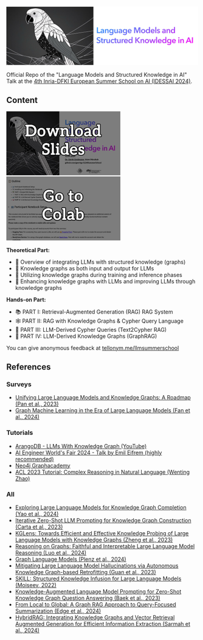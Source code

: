 ![Header Image](header.jpg) 


Official Repo of the "Language Models and Structured Knowledge in AI" Talk at the [4th Inria-DFKI European Summer School on AI (IDESSAI 2024)](https://idessai.eu/tracka-largeaimodels/).

## Content

[<img src="download_slides.jpg" width="300"/>](Talk.pdf) &nbsp; [<img src="gotocolab.jpg" width="300"/>](https://colab.research.google.com/drive/1BVqziqvtqJo2kAq4zYE5mmUgPJim8tuS?usp=sharing#scrollTo=NyXaI0w3lnse)

**Theoretical Part:**
- 🦜 Overview of integrating LLMs with structured knowledge (graphs)
- 🧩 Knowledge graphs as both input and output for LLMs
- 🚀 Utilizing knowledge graphs during training and inference phases
- 🏅 Enhancing knowledge graphs with LLMs and improving LLMs through knowledge graphs

**Hands-on Part:**
- 📚 PART I: Retrieval-Augmented Generation (RAG) RAG System
- 🕸️ PART II: RAG with Knowledge Graphs & Cypher Query Language
- 🤖 PART III: LLM-Derived Cypher Queries (Text2Cypher RAG)
- 🧠 PART IV: LLM-Derived Knowledge Graphs (GraphRAG)

You can give anonymous feedback at [tellonym.me/llmsummerschool](https://tellonym.me/llmsummerschool)

## References

### Surveys

- [Unifying Large Language Models and Knowledge Graphs: A Roadmap (Pan et al., 2023)](https://arxiv.org/abs/2306.08302)
- [Graph Machine Learning in the Era of Large Language Models (Fan et al., 2024)](https://arxiv.org/abs/2404.14928)

### Tutorials

- [ArangoDB - LLMs With Knowledge Graph (YouTube)](https://www.youtube.com/watch?v=DkbX8O9zd_8)
- [AI Engineer World's Fair 2024 - Talk by Emil Eifrem (highly recommended)](https://www.ai.engineer/worldsfair/2024/schedule)
- [Neo4j Graphacademy](https://graphacademy.neo4j.com/)
- [ACL 2023 Tutorial: Complex Reasoning in Natural Language (Wenting Zhao)](https://wenting-zhao.github.io/complex-reasoning-tutorial/)
  
### All

- [Exploring Large Language Models for Knowledge Graph Completion (Yao et al., 2024)](https://arxiv.org/abs/2306.08302)
- [Iterative Zero-Shot LLM Prompting for Knowledge Graph Construction (Carta et al., 2023)](https://arxiv.org/abs/2306.08302)
- [KGLens: Towards Efficient and Effective Knowledge Probing of Large Language Models with Knowledge Graphs (Zheng et al., 2023)](https://arxiv.org/abs/2306.08302)
- [Reasoning on Graphs: Faithful and Interpretable Large Language Model Reasoning (Luo et al., 2024)](https://arxiv.org/abs/2306.08302)
- [Graph Language Models (Plenz et al., 2024)](https://arxiv.org/abs/2306.08302)
- [Mitigating Large Language Model Hallucinations via Autonomous Knowledge Graph-based Retrofitting (Guan et al., 2023)](https://arxiv.org/abs/2306.08302)
- [SKILL: Structured Knowledge Infusion for Large Language Models (Moiseev, 2022)](https://arxiv.org/abs/2306.08302)
- [Knowledge-Augmented Language Model Prompting for Zero-Shot Knowledge Graph Question Answering (Baek et al., 2023)](https://arxiv.org/abs/2306.08302)
- [From Local to Global: A Graph RAG Approach to Query-Focused Summarization (Edge et al., 2024)](https://arxiv.org/abs/2306.08302)
- [HybridRAG: Integrating Knowledge Graphs and Vector Retrieval Augmented Generation for Efficient Information Extraction (Sarmah et al., 2024)](https://arxiv.org/abs/2408.04948)


